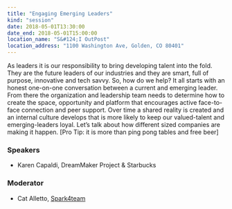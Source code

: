 ```yaml
---
title: "Engaging Emerging Leaders"
kind: "session"
date: 2018-05-01T13:30:00
date_end: 2018-05-01T15:00:00
location_name: "S&#124;I OutPost"
location_address: "1100 Washington Ave, Golden, CO 80401"
---
```


As leaders it is our responsibility to bring developing talent into the fold. They are the future leaders of our industries and they are smart, full of purpose, innovative and tech savvy. So, how do we help? It all starts with an honest one-on-one conversation between a current and emerging leader. From there the organization and leadership team needs to determine how to create the space, opportunity and platform that encourages active face-to-face connection and peer support. Over time a shared reality is created and an internal culture develops that is more likely to keep our valued-talent and emerging-leaders loyal. Let’s talk about how different sized companies are making it happen. [Pro Tip: it is more than ping pong tables and free beer]

### Speakers
- Karen Capaldi, DreamMaker Project & Starbucks

### Moderator
- Cat Alletto, [Spark4team](https://www.spark4team.com/)

